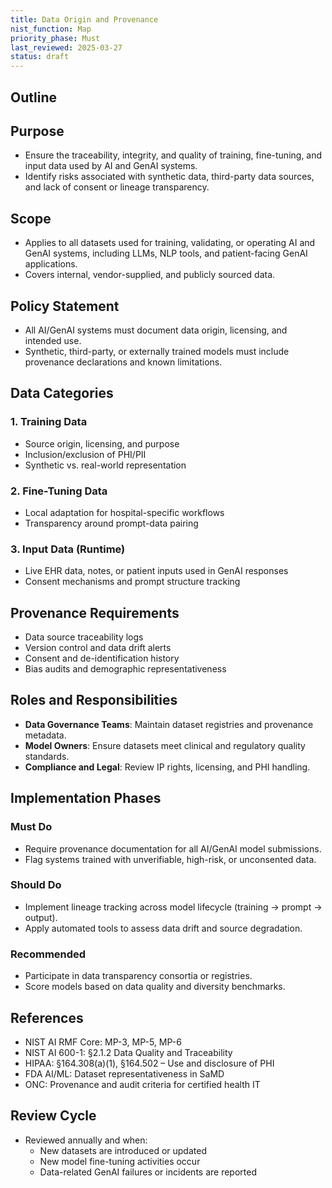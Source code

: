 ```yaml
---
title: Data Origin and Provenance
nist_function: Map
priority_phase: Must
last_reviewed: 2025-03-27
status: draft
---
```


## Outline

## Purpose
- Ensure the traceability, integrity, and quality of training, fine-tuning, and input data used by AI and GenAI systems.
- Identify risks associated with synthetic data, third-party data sources, and lack of consent or lineage transparency.

## Scope
- Applies to all datasets used for training, validating, or operating AI and GenAI systems, including LLMs, NLP tools, and patient-facing GenAI applications.
- Covers internal, vendor-supplied, and publicly sourced data.

## Policy Statement
- All AI/GenAI systems must document data origin, licensing, and intended use.
- Synthetic, third-party, or externally trained models must include provenance declarations and known limitations.

## Data Categories

### 1. Training Data
- Source origin, licensing, and purpose
- Inclusion/exclusion of PHI/PII
- Synthetic vs. real-world representation

### 2. Fine-Tuning Data
- Local adaptation for hospital-specific workflows
- Transparency around prompt-data pairing

### 3. Input Data (Runtime)
- Live EHR data, notes, or patient inputs used in GenAI responses
- Consent mechanisms and prompt structure tracking

## Provenance Requirements

- Data source traceability logs
- Version control and data drift alerts
- Consent and de-identification history
- Bias audits and demographic representativeness

## Roles and Responsibilities
- **Data Governance Teams**: Maintain dataset registries and provenance metadata.
- **Model Owners**: Ensure datasets meet clinical and regulatory quality standards.
- **Compliance and Legal**: Review IP rights, licensing, and PHI handling.

## Implementation Phases

### Must Do
- Require provenance documentation for all AI/GenAI model submissions.
- Flag systems trained with unverifiable, high-risk, or unconsented data.

### Should Do
- Implement lineage tracking across model lifecycle (training → prompt → output).
- Apply automated tools to assess data drift and source degradation.

### Recommended
- Participate in data transparency consortia or registries.
- Score models based on data quality and diversity benchmarks.

## References
- NIST AI RMF Core: MP-3, MP-5, MP-6
- NIST AI 600-1: §2.1.2 Data Quality and Traceability
- HIPAA: §164.308(a)(1), §164.502 – Use and disclosure of PHI
- FDA AI/ML: Dataset representativeness in SaMD
- ONC: Provenance and audit criteria for certified health IT

## Review Cycle
- Reviewed annually and when:
  - New datasets are introduced or updated
  - New model fine-tuning activities occur
  - Data-related GenAI failures or incidents are reported
